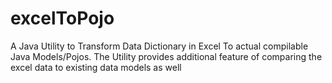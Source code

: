 # excelToPojo
A Java Utility to Transform Data Dictionary in Excel To actual compilable Java Models/Pojos. The Utility provides additional feature of comparing the excel data to existing data models as well
